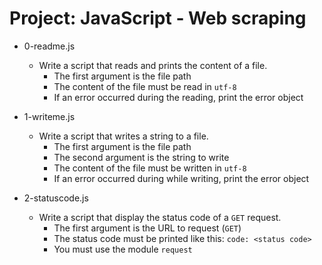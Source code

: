 # Project: JavaScript - Web scraping

*   0-readme.js
    - Write a script that reads and prints the content of a file.
      - The first argument is the file path
      - The content of the file must be read in `utf-8`
      - If an error occurred during the reading, print the error object

*   1-writeme.js
    - Write a script that writes a string to a file.
      - The first argument is the file path
      - The second argument is the string to write
      - The content of the file must be written in `utf-8`
      - If an error occurred during while writing, print the error object

*   2-statuscode.js
    - Write a script that display the status code of a `GET` request.
      - The first argument is the URL to request (`GET`)
      - The status code must be printed like this: `code: <status code>`
      - You must use the module `request`
